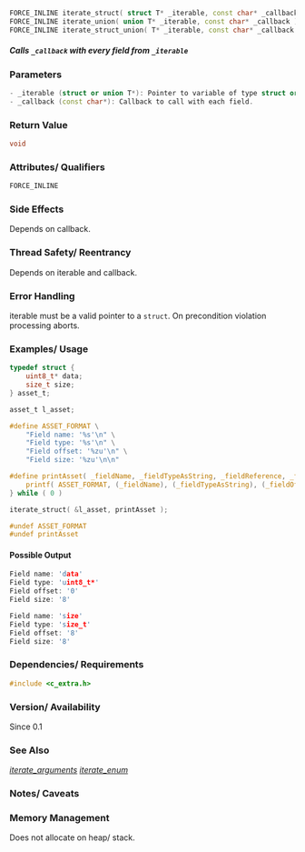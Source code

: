 <!-- The full declaration, including return type, name, and parameter list -->
```cpp
FORCE_INLINE iterate_struct( struct T* _iterable, const char* _callback )
FORCE_INLINE iterate_union( union T* _iterable, const char* _callback )
FORCE_INLINE iterate_struct_union( T* _iterable, const char* _callback )
```

##### Calls `_callback` with every field from `_iterable`

### **Parameters**

```cpp
- _iterable (struct or union T*): Pointer to variable of type struct or union T to iterate over.
- _callback (const char*): Callback to call with each field.
```

### **Return Value**

<!-- Type and meaning of the return value. -->
<!-- Include possible error codes or special cases (e.g., `NULL` on failure). -->
```cpp
void
```

### **Attributes/ Qualifiers**

<!-- Any special C attributes (e.g., `inline`, `FORCE_INLINE`, `static`, `CONST`, `PURE`, `NO_RETURN`, `NO_OPTIMIZE`, `__attribute__`, `DEPRECATED`, `HOT`, `COLD`, `SENTINEL`). -->
```cpp
FORCE_INLINE
```

### **Side Effects**

<!-- Describe any side effects like modifying global variables, allocating memory, writing to files, etc. -->
Depends on callback.

### **Thread Safety/ Reentrancy**

<!-- Mention whether the function is thread-safe or reentrant. -->
Depends on iterable and callback.

### **Error Handling**

<!-- How the function handles errors. -->
<!-- Any `errno` values set. -->
<!-- Return value conventions (e.g., negative on error). -->
iterable must be a valid pointer to a `struct`.
On precondition violation processing aborts.

### **Examples/ Usage**

```c
typedef struct {
    uint8_t* data;
    size_t size;
} asset_t;

asset_t l_asset;

#define ASSET_FORMAT \
    "Field name: '%s'\n" \
    "Field type: '%s'\n" \
    "Field offset: '%zu'\n" \
    "Field size: '%zu'\n\n"

#define printAsset( _fieldName, _fieldTypeAsString, _fieldReference, _fieldOffset, _fieldSize ) do { \
    printf( ASSET_FORMAT, (_fieldName), (_fieldTypeAsString), (_fieldOffset), (_fieldSize) );        \
} while ( 0 )

iterate_struct( &l_asset, printAsset );

#undef ASSET_FORMAT
#undef printAsset
```

#### Possible Output

```c
Field name: 'data'
Field type: 'uint8_t*'
Field offset: '0'
Field size: '8'

Field name: 'size'
Field type: 'size_t'
Field offset: '8'
Field size: '8'
```

### **Dependencies/ Requirements**

<!-- Any required headers, macros, or preconditions. -->
<!-- Is a certain feature or configuration needed? -->
```c
#include <c_extra.h>
```

### **Version/ Availability**

<!-- If you have multiple versions or evolving APIs, note when the function was added or changed. -->
Since 0.1

### See Also

<!-- References to related functions. -->
[_iterate_arguments_](/iterate_arguments.md)
[_iterate_enum_](/iterate_enum.md)

### **Notes/ Caveats**

<!-- Tricky behavior or known limitations. -->
<!-- TODO: Write -->

### **Memory Management**

<!-- Who allocates/frees if pointers are involved? -->
Does not allocate on heap/ stack.
